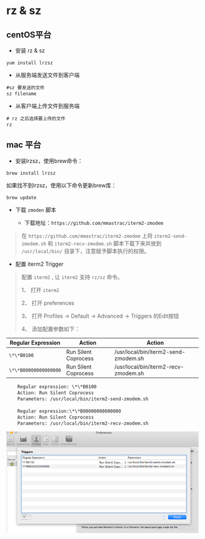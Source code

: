 # rz & sz 

## centOS平台

- 安装 rz & sz

```
yum install lrzsz
```

- 从服务端发送文件到客户端

```
#sz 要发送的文件
sz filename
```

- 从客户端上传文件到服务端

```
# rz 之后选择要上传的文件
rz
```

## mac 平台 

- 安装lrzsz，使用brew命令：

```
brew install lrzsz
```

如果找不到lrzsz，使用以下命令更新brew库：

```
brew update
```

- 下载 `zmoden` 脚本

    - 下载地址：`https://github.com/mmastrac/iterm2-zmodem`

> 在 `https://github.com/mmastrac/iterm2-zmodem` 上将 `iterm2-send-zmodem.sh` 和 `iterm2-recv-zmodem.sh` 脚本下载下来并放到 `/usr/local/bin/` 目录下，注意赋予脚本执行的权限。


- 配置 iterm2 Trigger 

> 配置 `iterm2` , 让 `iterm2` 支持 `rz/sz` 命令。
>
>1、 打开 `iterm2`
>
>2、 打开 preferences
>
>3、 打开 Profiles -> Default -> Advanced -> Triggers 的Edit按钮
>
>4、 添加配置参数如下：


|Regular Expression | Action | Action|
|-------------------|--------|-------|
| `\*\*B0100` |Run Silent Coprocess | /usr/local/bin/iterm2-send-zmodem.sh |
| `\*\*B00000000000000` |Run Silent Coprocess |/usr/local/bin/iterm2-recv-zmodem.sh|


```
    Regular expression: \*\*B0100
    Action: Run Silent Coprocess
    Parameters: /usr/local/bin/iterm2-send-zmodem.sh

    Regular expression:\*\*B00000000000000
    Action: Run Silent Coprocess
    Parameters: /usr/local/bin/iterm2-recv-zmodem.sh
```

![image](../../asset/zsh-rz-sz.png)

